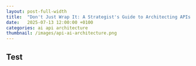 ```yaml
---
layout: post-full-width
title:  "Don't Just Wrap It: A Strategist's Guide to Architecting APIs for the AI Revolution"
date:   2025-07-13 12:00:00 +0100
categories: ai api architecture
thumbnail: /images/api-ai-architecture.png
---
```


## Test